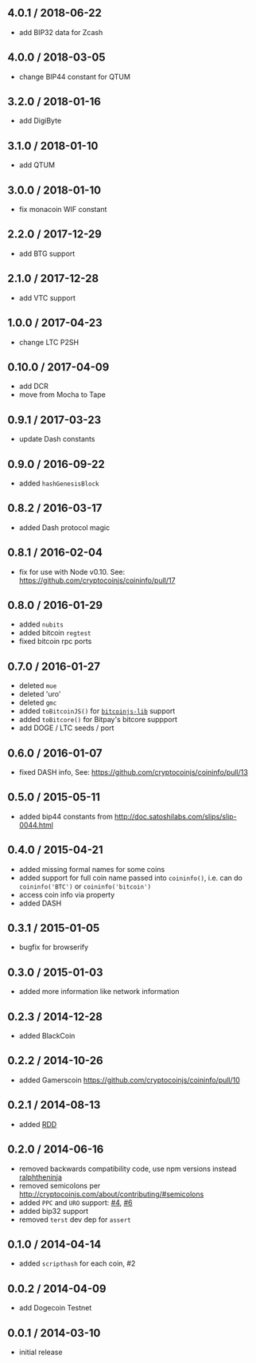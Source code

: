 4.0.1 / 2018-06-22
------------------

- add BIP32 data for Zcash

4.0.0 / 2018-03-05
------------------
- change BIP44 constant for QTUM

3.2.0 / 2018-01-16
------------------

- add DigiByte

3.1.0 / 2018-01-10
------------------
- add QTUM

3.0.0 / 2018-01-10
------------------
- fix monacoin WIF constant

2.2.0 / 2017-12-29
------------------
- add BTG support

2.1.0 / 2017-12-28
------------------
- add VTC support

1.0.0 / 2017-04-23
-------------------
- change LTC P2SH

0.10.0 / 2017-04-09
-------------------
- add DCR
- move from Mocha to Tape

0.9.1 / 2017-03-23
-------------------
- update Dash constants

0.9.0 / 2016-09-22
------------------
- added `hashGenesisBlock`

0.8.2 / 2016-03-17
------------------
- added Dash protocol magic

0.8.1 / 2016-02-04
------------------
- fix for use with Node v0.10. See: https://github.com/cryptocoinjs/coininfo/pull/17

0.8.0 / 2016-01-29
------------------
- added `nubits`
- added bitcoin `regtest`
- fixed bitcoin rpc ports

0.7.0 / 2016-01-27
------------------
- deleted `mue`
- deleted 'uro'
- deleted `gmc`
- added `toBitcoinJS()` for [`bitcoinjs-lib`](https://github.com/bitcoinjs/bitcoinjs-lib) support
- added `toBitcore()` for Bitpay's bitcore suppport
- add DOGE / LTC seeds / port

0.6.0 / 2016-01-07
------------------
- fixed DASH info, See: https://github.com/cryptocoinjs/coininfo/pull/13

0.5.0 / 2015-05-11
------------------
- added bip44 constants from http://doc.satoshilabs.com/slips/slip-0044.html

0.4.0 / 2015-04-21
------------------
- added missing formal names for some coins
- added support for full coin name passed into `coininfo()`, i.e. can do `coininfo('BTC')` or `coininfo('bitcoin')`
- access coin info via property
- added DASH

0.3.1 / 2015-01-05
------------------
- bugfix for browserify

0.3.0 / 2015-01-03
------------------
- added more information like network information

0.2.3 / 2014-12-28
------------------
- added BlackCoin

0.2.2 / 2014-10-26
------------------
- added Gamerscoin https://github.com/cryptocoinjs/coininfo/pull/10

0.2.1 / 2014-08-13
------------------
- added [RDD](https://github.com/cryptocoinjs/coininfo/pull/7)

0.2.0  / 2014-06-16
-------------------
* removed backwards compatibility code, use npm versions instead [ralphtheninja](https://github.com/cryptocoinjs/coininfo/pull/3)
* removed semicolons per http://cryptocoinjs.com/about/contributing/#semicolons
* added `PPC` and `URO` support: [#4](https://github.com/cryptocoinjs/coininfo/issues/4), [#6](https://github.com/cryptocoinjs/coininfo/pull/6)
* added bip32 support
* removed `terst` dev dep for `assert`

0.1.0 / 2014-04-14
------------------
* added `scripthash` for each coin, #2

0.0.2 / 2014-04-09
------------------
* add Dogecoin Testnet

0.0.1 / 2014-03-10
------------------
* initial release
